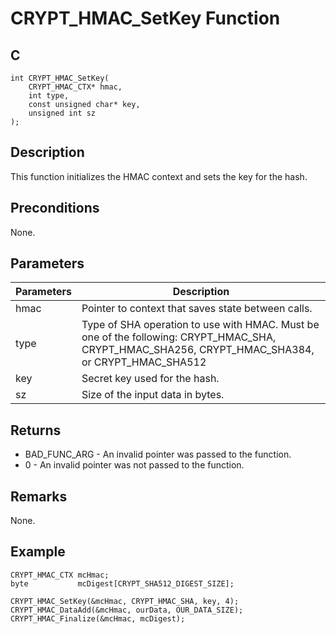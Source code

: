 # CRYPT_HMAC_SetKey Function

## C
    int CRYPT_HMAC_SetKey(
        CRYPT_HMAC_CTX* hmac, 
        int type, 
        const unsigned char* key, 
        unsigned int sz
    );

## Description

This function initializes the HMAC context and sets the key for the hash.

## Preconditions

None.

## Parameters

|Parameters  |Description  |
|----|----|
|hmac |Pointer to context that saves state between calls. |
|type |Type of SHA operation to use with HMAC. Must be one of the following: CRYPT_HMAC_SHA, CRYPT_HMAC_SHA256, CRYPT_HMAC_SHA384, or CRYPT_HMAC_SHA512 |
|key |Secret key used for the hash. |
|sz |Size of the input data in bytes. |

## Returns

- BAD_FUNC_ARG - An invalid pointer was passed to the function.
- 0 - An invalid pointer was not passed to the function. 

## Remarks

None.

## Example

    CRYPT_HMAC_CTX mcHmac;
    byte           mcDigest[CRYPT_SHA512_DIGEST_SIZE];

    CRYPT_HMAC_SetKey(&mcHmac, CRYPT_HMAC_SHA, key, 4);
    CRYPT_HMAC_DataAdd(&mcHmac, ourData, OUR_DATA_SIZE);
    CRYPT_HMAC_Finalize(&mcHmac, mcDigest);